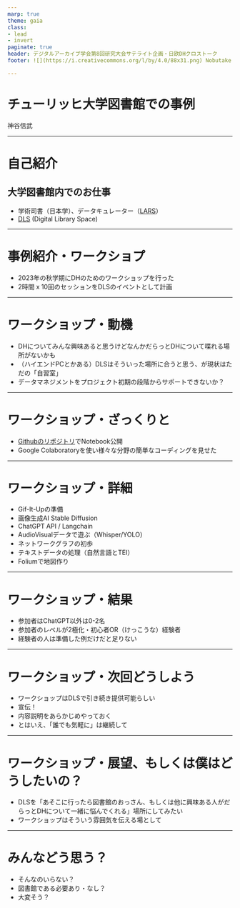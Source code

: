 ```yaml
---
marp: true
theme: gaia
class: 
- lead
- invert
paginate: true
header: デジタルアーカイブ学会第8回研究大会サテライト企画・日欧DHクロストーク
footer: ![](https://i.creativecommons.org/l/by/4.0/88x31.png) Nobutake Kamiya 2023

---
```


# チューリッヒ大学図書館での事例
神谷信武

---

# 自己紹介
## 大学図書館内でのお仕事
- 学術司書（日本学）、データキュレーター（[LARS](https://www.lars.uzh.ch/en.html)）
- [DLS](https://www.ub.uzh.ch/en/ub-besuchen/Raumangebot/digital-library-space.html) (Digital Library Space)

---

# 事例紹介・ワークショプ
- 2023年の秋学期にDHのためのワークショップを行った
- 2時間 x 10回のセッションをDLSのイベントとして計画

---

# ワークショップ・動機
- DHについてみんな興味あると思うけどなんかだらっとDHについて喋れる場所がないかも
- （ハイエンドPCとかある）DLSはそういった場所に合うと思う、が現状はただの「自習室」
- データマネジメントをプロジェクト初期の段階からサポートできないか？


---

# ワークショップ・ざっくりと
- [Githubのリポジトリ](https://github.com/NbtKmy/gc_workshops)でNotebook公開
- Google Colaboratoryを使い様々な分野の簡単なコーディングを見せた

---

# ワークショップ・詳細
- Gif-It-Upの準備
- 画像生成AI Stable Diffusion
- ChatGPT API / Langchain
- AudioVisualデータで遊ぶ（Whisper/YOLO）
- ネットワークグラフの初歩
- テキストデータの処理（自然言語とTEI）
- Foliumで地図作り

---

# ワークショップ・結果
- 参加者はChatGPT以外は0-2名
- 参加者のレベルが2極化・初心者OR（けっこうな）経験者
- 経験者の人は準備した例だけだと足りない

---

# ワークショップ・次回どうしよう
- ワークショップはDLSで引き続き提供可能らしい
- 宣伝！
- 内容説明をあらかじめやっておく
- とはいえ、「誰でも気軽に」は継続して


---

# ワークショップ・展望、もしくは僕はどうしたいの？

- DLSを「あそこに行ったら図書館のおっさん、もしくは他に興味ある人がだらっとDHについて一緒に悩んでくれる」場所にしてみたい
- ワークショップはそういう雰囲気を伝える場として
---

# みんなどう思う？
- そんなのいらない？
- 図書館である必要あり・なし？
- 大変そう？
